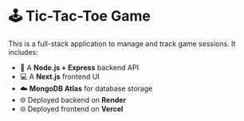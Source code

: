 # 🕹️ Tic-Tac-Toe Game

This is a full-stack application to manage and track game sessions. It includes:

- 🔧 A **Node.js + Express** backend API
- 💻 A **Next.js** frontend UI
- ☁️ **MongoDB Atlas** for database storage
- 🌐 Deployed backend on **Render**
- 🌐 Deployed frontend on **Vercel**
